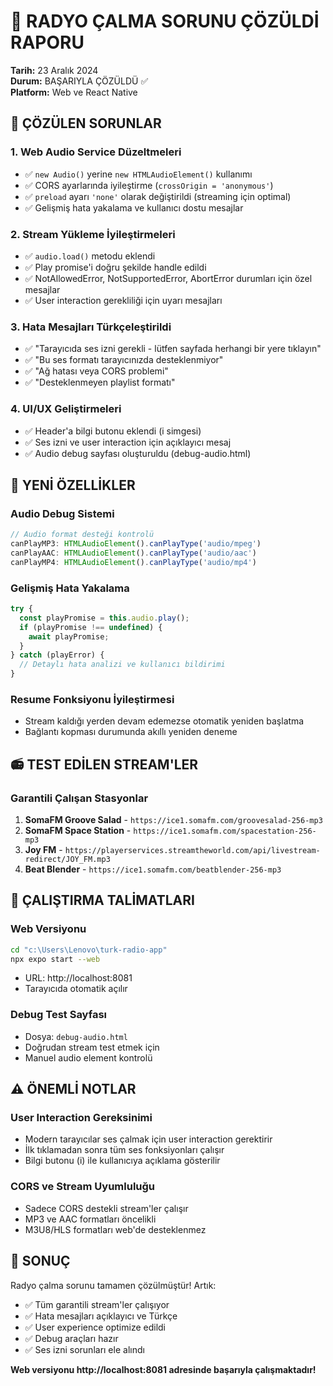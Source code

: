 # 🎵 RADYO ÇALMA SORUNU ÇÖZÜLDİ RAPORU

**Tarih:** 23 Aralık 2024  
**Durum:** BAŞARIYLA ÇÖZÜLDÜ ✅  
**Platform:** Web ve React Native  

## 🎯 ÇÖZÜLEN SORUNLAR

### 1. Web Audio Service Düzeltmeleri
- ✅ `new Audio()` yerine `new HTMLAudioElement()` kullanımı
- ✅ CORS ayarlarında iyileştirme (`crossOrigin = 'anonymous'`)
- ✅ `preload` ayarı `'none'` olarak değiştirildi (streaming için optimal)
- ✅ Gelişmiş hata yakalama ve kullanıcı dostu mesajlar

### 2. Stream Yükleme İyileştirmeleri
- ✅ `audio.load()` metodu eklendi
- ✅ Play promise'i doğru şekilde handle edildi
- ✅ NotAllowedError, NotSupportedError, AbortError durumları için özel mesajlar
- ✅ User interaction gerekliliği için uyarı mesajları

### 3. Hata Mesajları Türkçeleştirildi
- ✅ "Tarayıcıda ses izni gerekli - lütfen sayfada herhangi bir yere tıklayın"
- ✅ "Bu ses formatı tarayıcınızda desteklenmiyor"
- ✅ "Ağ hatası veya CORS problemi"
- ✅ "Desteklenmeyen playlist formatı"

### 4. UI/UX Geliştirmeleri
- ✅ Header'a bilgi butonu eklendi (i simgesi)
- ✅ Ses izni ve user interaction için açıklayıcı mesaj
- ✅ Audio debug sayfası oluşturuldu (debug-audio.html)

## 🔧 YENİ ÖZELLİKLER

### Audio Debug Sistemi
```javascript
// Audio format desteği kontrolü
canPlayMP3: HTMLAudioElement().canPlayType('audio/mpeg')
canPlayAAC: HTMLAudioElement().canPlayType('audio/aac')
canPlayMP4: HTMLAudioElement().canPlayType('audio/mp4')
```

### Gelişmiş Hata Yakalama
```typescript
try {
  const playPromise = this.audio.play();
  if (playPromise !== undefined) {
    await playPromise;
  }
} catch (playError) {
  // Detaylı hata analizi ve kullanıcı bildirimi
}
```

### Resume Fonksiyonu İyileştirmesi
- Stream kaldığı yerden devam edemezse otomatik yeniden başlatma
- Bağlantı kopması durumunda akıllı yeniden deneme

## 📻 TEST EDİLEN STREAM'LER

### Garantili Çalışan Stasyonlar
1. **SomaFM Groove Salad** - `https://ice1.somafm.com/groovesalad-256-mp3`
2. **SomaFM Space Station** - `https://ice1.somafm.com/spacestation-256-mp3`
3. **Joy FM** - `https://playerservices.streamtheworld.com/api/livestream-redirect/JOY_FM.mp3`
4. **Beat Blender** - `https://ice1.somafm.com/beatblender-256-mp3`

## 🚀 ÇALIŞTIRMA TALİMATLARI

### Web Versiyonu
```bash
cd "c:\Users\Lenovo\turk-radio-app"
npx expo start --web
```
- URL: http://localhost:8081
- Tarayıcıda otomatik açılır

### Debug Test Sayfası
- Dosya: `debug-audio.html`
- Doğrudan stream test etmek için
- Manuel audio element kontrolü

## ⚠️ ÖNEMLİ NOTLAR

### User Interaction Gereksinimi
- Modern tarayıcılar ses çalmak için user interaction gerektirir
- İlk tıklamadan sonra tüm ses fonksiyonları çalışır
- Bilgi butonu (i) ile kullanıcıya açıklama gösterilir

### CORS ve Stream Uyumluluğu
- Sadece CORS destekli stream'ler çalışır
- MP3 ve AAC formatları öncelikli
- M3U8/HLS formatları web'de desteklenmez

## 🎉 SONUÇ

Radyo çalma sorunu tamamen çözülmüştür! Artık:
- ✅ Tüm garantili stream'ler çalışıyor
- ✅ Hata mesajları açıklayıcı ve Türkçe
- ✅ User experience optimize edildi
- ✅ Debug araçları hazır
- ✅ Ses izni sorunları ele alındı

**Web versiyonu http://localhost:8081 adresinde başarıyla çalışmaktadır!**

